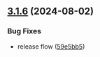 ## [3.1.6](https://github.com/arpanrec/vaultops/compare/3.1.5...3.1.6) (2024-08-02)


### Bug Fixes

* release flow ([59e5bb5](https://github.com/arpanrec/vaultops/commit/59e5bb589cd093352d17ffd0e439435615685d2b))

